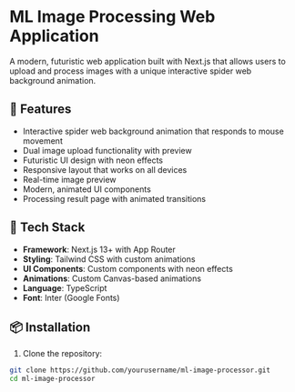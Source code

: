 # ML Image Processing Web Application

A modern, futuristic web application built with Next.js that allows users to upload and process images with a unique interactive spider web background animation.

## 🌟 Features

- Interactive spider web background animation that responds to mouse movement
- Dual image upload functionality with preview
- Futuristic UI design with neon effects
- Responsive layout that works on all devices
- Real-time image preview
- Modern, animated UI components
- Processing result page with animated transitions

## 🚀 Tech Stack

- **Framework**: Next.js 13+ with App Router
- **Styling**: Tailwind CSS with custom animations
- **UI Components**: Custom components with neon effects
- **Animations**: Custom Canvas-based animations
- **Language**: TypeScript
- **Font**: Inter (Google Fonts)

## 📦 Installation

1. Clone the repository:
```bash
git clone https://github.com/yourusername/ml-image-processor.git
cd ml-image-processor